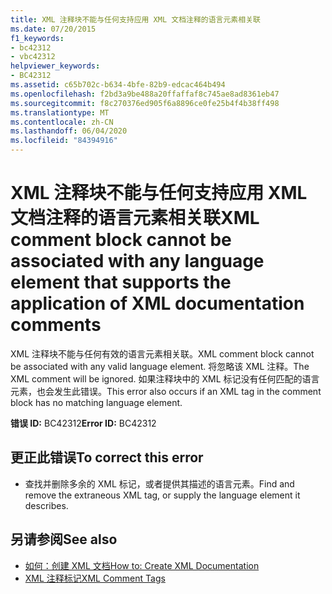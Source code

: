 ```yaml
---
title: XML 注释块不能与任何支持应用 XML 文档注释的语言元素相关联
ms.date: 07/20/2015
f1_keywords:
- bc42312
- vbc42312
helpviewer_keywords:
- BC42312
ms.assetid: c65b702c-b634-4bfe-82b9-edcac464b494
ms.openlocfilehash: f2bd3a9be488a20ffaffaf8c745ae8ad8361eb47
ms.sourcegitcommit: f8c270376ed905f6a8896ce0fe25b4f4b38ff498
ms.translationtype: MT
ms.contentlocale: zh-CN
ms.lasthandoff: 06/04/2020
ms.locfileid: "84394916"
---
```

# <a name="xml-comment-block-cannot-be-associated-with-any-language-element-that-supports-the-application-of-xml-documentation-comments"></a><span data-ttu-id="f68d8-102">XML 注释块不能与任何支持应用 XML 文档注释的语言元素相关联</span><span class="sxs-lookup"><span data-stu-id="f68d8-102">XML comment block cannot be associated with any language element that supports the application of XML documentation comments</span></span>
<span data-ttu-id="f68d8-103">XML 注释块不能与任何有效的语言元素相关联。</span><span class="sxs-lookup"><span data-stu-id="f68d8-103">XML comment block cannot be associated with any valid language element.</span></span> <span data-ttu-id="f68d8-104">将忽略该 XML 注释。</span><span class="sxs-lookup"><span data-stu-id="f68d8-104">The XML comment will be ignored.</span></span> <span data-ttu-id="f68d8-105">如果注释块中的 XML 标记没有任何匹配的语言元素，也会发生此错误。</span><span class="sxs-lookup"><span data-stu-id="f68d8-105">This error also occurs if an XML tag in the comment block has no matching language element.</span></span>  
  
 <span data-ttu-id="f68d8-106">**错误 ID:** BC42312</span><span class="sxs-lookup"><span data-stu-id="f68d8-106">**Error ID:** BC42312</span></span>  
  
## <a name="to-correct-this-error"></a><span data-ttu-id="f68d8-107">更正此错误</span><span class="sxs-lookup"><span data-stu-id="f68d8-107">To correct this error</span></span>  
  
- <span data-ttu-id="f68d8-108">查找并删除多余的 XML 标记，或者提供其描述的语言元素。</span><span class="sxs-lookup"><span data-stu-id="f68d8-108">Find and remove the extraneous XML tag, or supply the language element it describes.</span></span>  
  
## <a name="see-also"></a><span data-ttu-id="f68d8-109">另请参阅</span><span class="sxs-lookup"><span data-stu-id="f68d8-109">See also</span></span>

- [<span data-ttu-id="f68d8-110">如何：创建 XML 文档</span><span class="sxs-lookup"><span data-stu-id="f68d8-110">How to: Create XML Documentation</span></span>](../programming-guide/program-structure/how-to-create-xml-documentation.md)
- [<span data-ttu-id="f68d8-111">XML 注释标记</span><span class="sxs-lookup"><span data-stu-id="f68d8-111">XML Comment Tags</span></span>](../language-reference/xmldoc/index.md)
